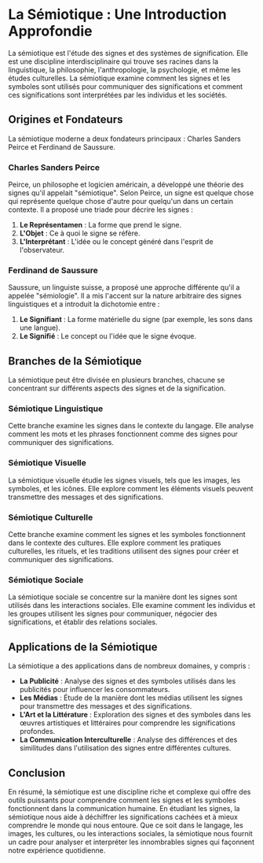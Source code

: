# La Sémiotique : Une Introduction Approfondie

La sémiotique est l'étude des signes et des systèmes de signification. Elle est une discipline interdisciplinaire qui trouve ses racines dans la linguistique, la philosophie, l'anthropologie, la psychologie, et même les études culturelles. La sémiotique examine comment les signes et les symboles sont utilisés pour communiquer des significations et comment ces significations sont interprétées par les individus et les sociétés.

## Origines et Fondateurs

La sémiotique moderne a deux fondateurs principaux : Charles Sanders Peirce et Ferdinand de Saussure. 

### Charles Sanders Peirce

Peirce, un philosophe et logicien américain, a développé une théorie des signes qu'il appelait "sémiotique". Selon Peirce, un signe est quelque chose qui représente quelque chose d'autre pour quelqu'un dans un certain contexte. Il a proposé une triade pour décrire les signes :

1. **Le Représentamen** : La forme que prend le signe.
2. **L'Objet** : Ce à quoi le signe se réfère.
3. **L'Interprétant** : L'idée ou le concept généré dans l'esprit de l'observateur.

### Ferdinand de Saussure

Saussure, un linguiste suisse, a proposé une approche différente qu'il a appelée "sémiologie". Il a mis l'accent sur la nature arbitraire des signes linguistiques et a introduit la dichotomie entre :

1. **Le Signifiant** : La forme matérielle du signe (par exemple, les sons dans une langue).
2. **Le Signifié** : Le concept ou l'idée que le signe évoque.

## Branches de la Sémiotique

La sémiotique peut être divisée en plusieurs branches, chacune se concentrant sur différents aspects des signes et de la signification.

### Sémiotique Linguistique

Cette branche examine les signes dans le contexte du langage. Elle analyse comment les mots et les phrases fonctionnent comme des signes pour communiquer des significations.

### Sémiotique Visuelle

La sémiotique visuelle étudie les signes visuels, tels que les images, les symboles, et les icônes. Elle explore comment les éléments visuels peuvent transmettre des messages et des significations.

### Sémiotique Culturelle

Cette branche examine comment les signes et les symboles fonctionnent dans le contexte des cultures. Elle explore comment les pratiques culturelles, les rituels, et les traditions utilisent des signes pour créer et communiquer des significations.

### Sémiotique Sociale

La sémiotique sociale se concentre sur la manière dont les signes sont utilisés dans les interactions sociales. Elle examine comment les individus et les groupes utilisent les signes pour communiquer, négocier des significations, et établir des relations sociales.

## Applications de la Sémiotique

La sémiotique a des applications dans de nombreux domaines, y compris :

- **La Publicité** : Analyse des signes et des symboles utilisés dans les publicités pour influencer les consommateurs.
- **Les Médias** : Étude de la manière dont les médias utilisent les signes pour transmettre des messages et des significations.
- **L'Art et la Littérature** : Exploration des signes et des symboles dans les œuvres artistiques et littéraires pour comprendre les significations profondes.
- **La Communication Interculturelle** : Analyse des différences et des similitudes dans l'utilisation des signes entre différentes cultures.

## Conclusion

En résumé, la sémiotique est une discipline riche et complexe qui offre des outils puissants pour comprendre comment les signes et les symboles fonctionnent dans la communication humaine. En étudiant les signes, la sémiotique nous aide à déchiffrer les significations cachées et à mieux comprendre le monde qui nous entoure. Que ce soit dans le langage, les images, les cultures, ou les interactions sociales, la sémiotique nous fournit un cadre pour analyser et interpréter les innombrables signes qui façonnent notre expérience quotidienne.